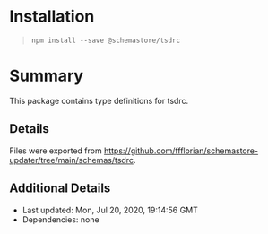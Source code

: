 # Installation
> `npm install --save @schemastore/tsdrc`

# Summary
This package contains type definitions for tsdrc.

## Details
Files were exported from https://github.com/ffflorian/schemastore-updater/tree/main/schemas/tsdrc.

## Additional Details
* Last updated: Mon, Jul 20, 2020, 19:14:56 GMT
* Dependencies: none
